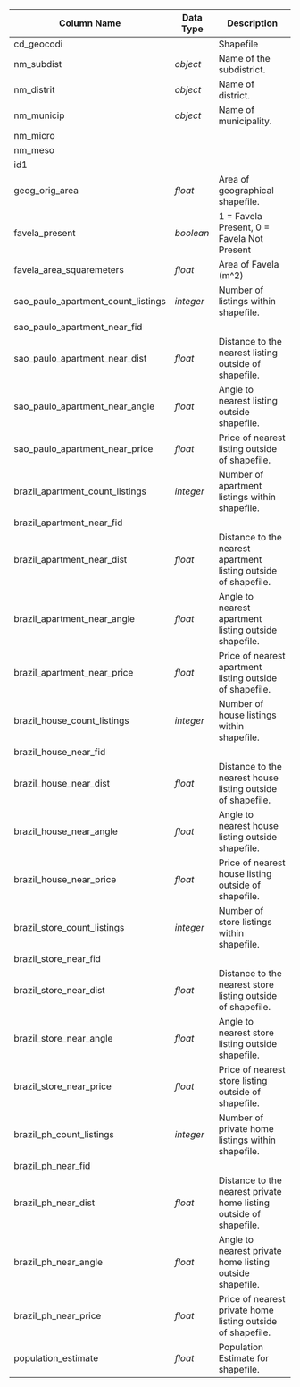 |Column Name|Data Type|Description|
|---|---|---|  
cd_geocodi| | Shapefile 
nm_subdist|*object*| Name of the subdistrict.  
nm_distrit|*object*| Name of district.  
nm_municip|*object*| Name of municipality.  
nm_micro| |   
nm_meso| |  
id1| |  
geog_orig_area| *float* | Area of geographical  shapefile.  
favela_present|*boolean*| 1 = Favela Present, 0 = Favela Not Present|  
favela_area_squaremeters| *float*| Area of Favela (m^2)  
sao_paulo_apartment_count_listings| *integer* | Number of listings within shapefile.  
sao_paulo_apartment_near_fid| |   
sao_paulo_apartment_near_dist| *float* | Distance to the nearest listing outside of shapefile.
sao_paulo_apartment_near_angle| *float* | Angle to nearest listing outside shapefile. 
sao_paulo_apartment_near_price| *float* |  Price of nearest listing outside of shapefile.
brazil_apartment_count_listings| *integer* | Number of apartment listings within shapefile.
brazil_apartment_near_fid| |  
brazil_apartment_near_dist| *float* |Distance to the nearest apartment listing outside of shapefile.
brazil_apartment_near_angle| *float* | Angle to nearest apartment listing outside shapefile.
brazil_apartment_near_price| *float* |  Price of nearest apartment listing outside of shapefile.
brazil_house_count_listings| *integer* |  Number of house listings within shapefile.
brazil_house_near_fid| |  
brazil_house_near_dist| *float* |  Distance to the nearest house listing outside of shapefile.
brazil_house_near_angle| *float* |  Angle to nearest house listing outside shapefile.
brazil_house_near_price| *float* |  Price of nearest house listing outside of shapefile.
brazil_store_count_listings| *integer* |  Number of store listings within shapefile.
brazil_store_near_fid| |  
brazil_store_near_dist| *float* |  Distance to the nearest store listing outside of shapefile.
brazil_store_near_angle| *float* |  Angle to nearest store listing outside shapefile.
brazil_store_near_price| *float* |  Price of nearest store listing outside of shapefile.
brazil_ph_count_listings| *integer* |  Number of private home listings within shapefile.
brazil_ph_near_fid| |  
brazil_ph_near_dist| *float* |  Distance to the nearest private home listing outside of shapefile.
brazil_ph_near_angle| *float* |  Angle to nearest private home listing outside shapefile.
brazil_ph_near_price| *float* |  Price of nearest private home listing outside of shapefile.
population_estimate| *float* |  Population Estimate for shapefile. 